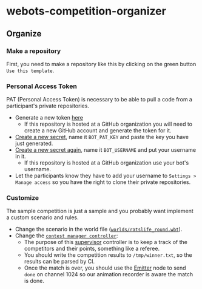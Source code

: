 # webots-competition-organizer

## Organize

### Make a repository
First, you need to make a repository like this by clicking on the green button `Use this template`.

### Personal Access Token

PAT (Personal Access Token) is necessary to be able to pull a code from a participant's private repositories.

- Generate a new token [here](https://github.com/settings/tokens)
  - If this repository is hosted at a GitHub organization you will need to create a new GitHub account and generate the token for it.
- [Create a new secret](settings/secrets/actions/new), name it `BOT_PAT_KEY` and paste the key you have just generated.
- [Create a new secret again](settings/secrets/actions/new), name it `BOT_USERNAME` and put your username in it.
  - If this repository is hosted at a GitHub organization use your bot's username.
- Let the participants know they have to add your username to `Settings > Manage access` so you have the right to clone their private repositories.

### Customize
The sample competition is just a sample and you probably want implement a custom scenario and rules.

- Change the scenario in the world file ([`worlds/ratslife_round.wbt`](worlds/ratslife_round.wbt)).
- Change the [`contest manager controller`](controllers/contest_manager):
  - The purpose of this [supervisor](https://www.cyberbotics.com/doc/reference/supervisor) controller is to keep a track of the competitors and their points, something like a referee.
  - You should write the competition results to `/tmp/winner.txt`, so the results can be parsed by CI.
  - Once the match is over, you should use the [Emitter](https://www.cyberbotics.com/doc/reference/emitter) node to send `done` on channel 1024 so our animation recorder is aware the match is done.
